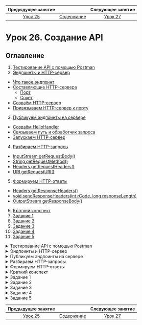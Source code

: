    Предыдущее занятие   |           &nbsp;           |   Следующее занятие    
:----------------------:|:--------------------------:|:----------------------:
 [Урок 25](LESSON25.MD) | [Содержание](../README.MD) | [Урок 27](LESSON27.MD) 

# Урок 26. Создание API

## Оглавление

1. [Тестирование API с помощью Postman](#тестирование-api-с-помощью-postman)
2. [Эндпоинты и HTTP-сервер](#эндпоинты-и-http-сервер)
  * [Что такое эндпоинт](#что-такое-эндпоинт)
  * [Составляющие HTTP-сервера](#составляющие-http-сервера)
    * [Порт](#порт)
    * [Сокет](#сокет)
  * [Создаём HTTP-сервер](#создаём-http-сервер)
  * [Привязываем HTTP-сервер к порту](#привязываем-http-сервер-к-порту)
3. [Публикуем эндпоинты на сервере](#публикуем-эндпоинты-на-сервере)
  * [Создаём HelloHandler](#создаём-hellohandler)
  * [Связываем путь и обработчик запроса](#связываем-путь-и-обработчик-запроса)
  * [Запускаем HTTP-сервер](#запускаем-http-сервер)
4. [Разбираем HTTP-запросы](#разбираем-http-запросы)
  * [InputStream getRequestBody()](#inputstream-getrequestbody)
  * [String getRequestMethod()](#string-getrequestmethod)
  * [Headers getRequestHeaders()](#headers-getrequestheaders)
  * [URI getRequestURI()](#uri-getrequesturi)
5. [Формируем HTTP-ответы](#формируем-http-ответы)
  * [Headers getResponseHeaders()](#headers-getresponseheaders)
  * [void sendResponseHeaders(int rCode, long responseLength)](#void-sendresponseheadersint-rcode-long-responselength)
  * [OutputStream getResponseBody()](#outputstream-getresponsebody)
6. [Краткий конспект](#краткий-конспект)
7. [Задание 1](#задание-1)
8. [Задание 2](#задание-2)
9. [Задание 3](#задание-3)
10. [Задание 4](#задание-4)
11. [Задание 5](#задание-5)


<details>

<summary>Тестирование API с помощью Postman</summary>

## Тестирование API с помощью Postman

Изучите подробно материал по [ссылке](https://testengineer.ru/gajd-po-testirovaniyu-v-postman/) 


</details>


<details>

<summary>Эндпоинты и HTTP-сервер</summary>

## Эндпоинты и HTTP-сервер

В этом уроке вы создадите свой первый HTTP-сервер. 
Но сначала разберём несколько важных терминов, которые 
помогут вам лучше понять суть работы веб-серверов.

### Что такое эндпоинт
**Эндпоинт** (от англ. _end-point_, «конечная точка») — это комбинация URL-адреса и
HTTP-метода. Каждый эндпоинт отвечает за выполнение конкретной задачи. 
Допустим, есть URL-адрес для работы с фотографиями: `http://сервер-с-фотографиями/фотографии`. 
По этому URL-адресу можно отправлять запросы с методами `GET`, `POST` и `DELETE`:
* `GET http://сервер-с-фотографиями/фотографии вернёт все фотографии`;
* `POST http://сервер-с-фотографиями/фотографии сохранит фотографию, переданную в теле запроса`;
* `DELETE http://сервер-с-фотографиями/фотографии удалит все фотографии`.

Эти три запроса — разные эндпоинты, реализующие разную логику, хотя URL-адрес у них одинаковый. 

Применительно к эндпоинтам обычно не используется полный URL-адрес. 
HTTP-сервер может быть запущен на разных серверах и под разными доменными именами,
а значит, и полный URL может быть каждый раз разный.
Вместо этого используется понятие **путь** (англ. _path_) — это часть URL, 
отвечающая за местоположение ресурса на сервере. Тогда для
нашего примера описание эндпоинтов выглядело бы так:
* `GET /фотографии`
* `POST /фотографии`
* `DELETE /фотографии`

Обычно разработчики создают отдельный 
эндпоинт для каждого действия, которое нужно выполнить клиенту. 
Примеры таких действий: 

* `GET /newsfeed` — получить ленту новостей;
* `POST /comment` — опубликовать комментарий к новости;
* `DELETE /comment/comment-id` — удалить комментарий с идентификатором comment-id.

Пути эндпоинтов иногда делают вложенными, если задача или предметная область сложные
и такое построение
элементов упростит их восприятие. Например, для новостного портала это могут быть рубрики:

* `/news/latest` — самые свежие новости;
* `/news/auto` — автоновости;
* `/news/hi-tech` — новости из мира технологий;
* `/news/hi-tech/latest` — самые свежие новости из мира технологий.

За описание и публикацию эндпоинтов отвечает HTTP-сервер. Чтобы написать свой веб-сервер, 
разработчики обычно используют библиотеку или фреймворк. Это упрощает процесс разработки. 
В стандартной библиотеке Java есть свой HTTP-сервер, он находится 
в пакете `com.sun.net.httpserver`. Главный класс, реализующий логику веб-сервера, 
называется `HttpServer`. Прежде чем поработать с ним, расскажем ещё о двух важных понятиях.

### Составляющие HTTP-сервера

#### Порт

При передаче по сети информация разбивается на блоки. 
Эти блоки называют **сетевыми пакетами** (англ. _network packet_). 
Внутри пакетов есть не только данные, но **IP-адрес** и **номер порта**. 
Они играют для сетевого пакета ту же роль, что и адрес, и имя получателя на посылке. 

Если по IP-адресу определяется нужный компьютер, то порт — число в диапазоне от
1 до 65535, которое идентифицирует конкретную программу. 
Номер порта есть у каждой программы, подключённой к сети.
Он уникален — две разные программы не могут использовать 
одинаковый порт на одном компьютере. По номеру порта операционная система 
находит программу-получателя, которой предназначен пакет данных.

> 💡 Число 65535 получено в результате применения формулы 2^16 - 1
 Число 2 здесь — это основание двоичной системы счисления, а 16 — количество бит для хранения номера порта в памяти.


### Сокет

**Сокет** (от англ. _socket_, «разъём», «розетка») — это средство операционной системы, 
через которое программа может получить доступ к сети. Процесс получения доступа 
называется открытием сокета. IP-адрес и номер сетевого порта считаются параметрами сокета. 

Чтобы открыть сокет, программа должна передать операционной системе 
конкретные IP-адрес и номер сетевого порта, которые она будет использовать
(компьютер может быть подключён к нескольким сетям и иметь несколько IP-адресов, 
плюс на нём доступно 65535 портов). 
Разрешено открывать одновременно несколько сокетов с разными настройками. 
Это необходимо, когда программа должна быть доступна из сети сразу на нескольких портах.

> 💡 В некоторых случаях операционная система может отказать программе в открытии сокета. 
> Чаще всего это происходит, если порт уже занят другой программой, 
> указан неверный IP-адрес или у программы недостаточно прав для открытия сокета.

Когда сокет открыт, программа начинает принимать входящие соединения или, как говорят разработчики, 
«слушает порт» — реагирует на сетевые запросы в соответствии со своей логикой.

![img.png](img.png)

### Создаём HTTP-сервер

Работа с классом `HttpServer` начинается с создания нового объекта.
Для этого нужен статический метод `create`.

```java
import com.sun.net.httpserver.HttpServer;

HttpServer httpServer = HttpServer.create();
```

Через этот объект будет производиться дальнейшая настройка сервера.

### Привязываем HTTP-сервер к порту

Чтобы связать созданный объект HTTP-сервера с портом, нужно использовать 
метод `bind` (англ. _bind_ — «привязывать»). В качестве параметров он принимает 
описание сокета и размер очереди **бэклога** (англ. backlog — «задолженность», «резерв»).

```java
HttpServer httpServer = HttpServer.create(); // создали веб-сервер
// связываем сервер с портом: передаём настройки сокета и бэклога
httpServer.bind(new InetSocketAddress(8080), 0);
```

Класс `InetSocketAddress` описывает сетевой сокет, то есть IP-адрес и номер порта,
по которым сервер будет ожидать входящие запросы. В нашем примере мы указали только номер
порта — `8080`. Это значит, что наш сервер будет использовать все доступные на компьютере сети 
и принимать запросы на указанный порт.

В качестве второго параметра был передан размер бэклог-очереди. 
Это число соединений, которые могут находиться в ожидании, пока сервер обрабатывает 
текущий запрос. Так как мы указали число `0`, будет использовано стандартное значение,
определённое в операционной системе, в которой запущен сервер.

Если передать, например, `5`, то сервер, который занят обработкой
очередного запроса, сможет принять еще до пяти новых запросов. 
Их он поместит в очередь ожидания. Все другие входящие соединения будут отклонятся, 
пока не появится свободное место в бэклоге.

Создание объекта HTTP-сервера и его привязку к порту можно 
объединить в одном вызове метода `create`. Для этого нужно передать ему в 
качестве параметров те же данные, что и в метод `bind`.

```java
import com.sun.net.httpserver.HttpServer;

import java.net.InetSocketAddress;

// создаём и сразу привязываем HTTP-сервер к порту
HttpServer httpServer = HttpServer.create(new InetSocketAddress(8080), 0);
```

Вызов метода `bind` и метода `create` с теми же параметрами — 
абсолютно равноценные способы привязки HTTP-сервера к порту. 

Созданный нами веб-сервер будет работать на всех доступных IP-адресах, «слушать» порт 
8080 и обрабатывать стандартное число соединений, которое предусмотрено операционной системой.

![img_1.png](img_1.png)

Теперь вы знаете, что такое эндпоинты — сочетание URL-адреса и HTTP-метода. 
Каждый такой эндпоинт отвечает за выполнение определённой задачи. А ещё мы показали,
как создать свой HTTP-сервер. Теперь на созданном веб-сервере 
нужно опубликовать необходимые эндпоинты. Всё это вы сделаете в следующем уроке.

</details>


<details>

<summary>Публикуем эндпоинты на сервере</summary>

## Публикуем эндпоинты на сервере

Мы показали, как создать HTTP-сервер, 
но у него пока нет эндпоинтов, он не запущен и не обрабатывает запросы клиента.
Пора это исправить!

### Создаём `HelloHandler`

В этом уроке создадим простой HTTP-сервер, обрабатывающий
запросы только по одному пути — `/hello`. Пока что мы не будем добавлять 
обработку конкретных HTTP-методов — и на `GET /hello`, и на `POST /hello` реакция 
сервера будет одинаковой. Зато можно считать, что эндпоинтов не один, а несколько!

Создадим класс `HelloHandler` — реализацию интерфейса `HttpHandler` 
(от англ. handler, «обработчик», «проводник»).

```java
import com.sun.net.httpserver.HttpHandler;

class HelloHandler implements HttpHandler {
}
```

Внутри класса `HelloHandler` необходимо переопределить метод 
`public void handle(HttpExchange httpExchange)`. В этом методе будет находиться код, 
который определяет логику работы эндпоинта.

В качестве аргумента метод `handle` принимает объект класса `HttpExchange` (от англ. 
_exchange_ — «обмен»). Этот объект создаёт сам HTTP-сервер 
и передаёт его в метод `handle`, когда принимает очередной запрос по сети. 
Объект класса `HttpExchange` позволяет как получить информацию о запросе, 
который принял сервер (HTTP-метод, HTTP-заголовки, тело запроса), так и настроить 
параметры ответа (код, заголовки и тело ответа). Поэтому он и называется exchange 
— ведь позволяет обменять входящую информацию на исходящую.

```java
import com.sun.net.httpserver.HttpExchange;
import com.sun.net.httpserver.HttpHandler;

import java.io.IOException;
import java.io.OutputStream;
import java.nio.charset.StandardCharsets;

class HelloHandler implements HttpHandler {
    @Override
    public void handle(HttpExchange httpExchange) throws IOException {
        // получаем запрос, но ничего не отправляем в ответ
    }
}
```


Хотя этот метод уже начнёт обрабатывать запросы, клиент ничего не узнает о реакции сервера на них. Не возвращать код сообщения в ответ — плохая практика, и зачастую такой ответ будет считаться некорректным.

Настроить код ответа поможет вызов метода
`httpExchange.sendResponseHeaders(int rCode, long responseLength)`.
Этот метод формирует и отправляет первую часть HTTP-ответа — заголовки и его код.
Аргумент `rCode` определяет код ответа, а `responseLength` — длину ответа в байтах. 
Если размер сообщения будет отличаться, оно не отправится. Можно передать в качестве 
этого параметра 0, тогда размер ответа учитываться не будет.

Теперь в ответ на запрос сервер будет возвращать код `200`.
```java
import com.sun.net.httpserver.HttpExchange;
import com.sun.net.httpserver.HttpHandler;

import java.io.IOException;

class HelloHandler implements HttpHandler {
    @Override
    public void handle(HttpExchange httpExchange) throws IOException {
        // возвращаем HTTP-ответ с кодом 200 OK и не указываем размер сообщения
        httpExchange.sendResponseHeaders(200, 0);
    }
}
```

Сейчас сервер возвращает только код ответа. Этого достаточно, чтобы сообщить, 
что запрос успешно обработан, поэтому ответ на запрос к эндпоинту может 
не содержать тело ответа. 

Если вместе с ответом необходимо передать какие-либо данные, 
нужно получить экземпляр класса `OutputStream` (выходной поток данных, или поток вывода),
который позволит записать все необходимые данные в тело ответа. 
Чтобы это сделать, следует вызвать метод 
`getResponseBody` класса `HttpExchange`. Класс `OutputStream` позволяет записывать 
данные в виде массива байтов. Для этого необходимо вызвать метод `write(byte b[])`.

```java
import com.sun.net.httpserver.HttpExchange;
import com.sun.net.httpserver.HttpHandler;

import java.io.IOException;
import java.io.OutputStream;

class HelloHandler implements HttpHandler {
    @Override
    public void handle(HttpExchange httpExchange) throws IOException {
        // формируем ответ клиенту в виде простой строки и кода ответа 200

        // устанавливаем код ответа и отправляем его вместе с заголовками по умолчанию
        httpExchange.sendResponseHeaders(200, 0);

        // отправляем тело ответа, записывая строку в выходящий поток
        String response = "Hey! Glad to see you on our server.";
        try (OutputStream os = httpExchange.getResponseBody()) {
            os.write(response.getBytes());
        }
    }
}
```

Теперь сервер сможет вежливо поприветствовать пользователя! 
Осталось лишь связать обработчик и путь.

> ⚠️ В приведённом коде важна последовательность действий. Из урока о структуре HTTP-сообщений 
> вы узнали, что они состоят из следующих частей: стартовая строка, 
> заголовок и тело (которого может и не быть).
> Вызов метода `sendResponseHeaders` сразу же отсылает клиенту 
> стартовую строку и заголовки ответа. Поэтому важно, чтобы он был вызван 
> до отправки тела ответа, иначе HTTP-сообщение будет некорректным и приведёт к ошибке.

### Связываем путь и обработчик запроса

Чтобы сервер понимал, как обрабатывать запросы по конкретному пути,
нужно связать путь и его обработчик запросов. Делается это с помощью метода
`createContext(String path, HttpHandler handler)`.

```java
HttpServer httpServer = HttpServer.create(new InetSocketAddress(8080), 0);
// связываем конкретный путь и его обработчик
httpServer.createContext("/hello", new HelloHandler());
```

Метод `createContext(String path, HttpHandler handler)` принимает следующие параметры:

* `String path` — это путь, запросы к которому нужно обработать.
В нашем примере это строка `"/hello"`.
* `HttpHandler handler` — экземпляр класса, реализующего интерфейс `HttpHandler`. 
В этом классе должна содержаться логика обработки запросов. В нашем примере это класс `HelloHandler` созданный ранее.

Пользователи смогут обратиться к созданному эндпоинту по адресу 
`http://server-address:8080/hello` в браузере.

![img_2.png](img_2.png)

Обратите внимание: в коде веб-сервера указывается только путь. 
Базовый адрес может быть доменом или IP-адресом. Такой подход позволяет
избежать жёсткой привязки в коде программы к какому-то конкретному 
IP-адресу или домену. Если позже нужно будет запустить веб-сервер
на другом базовом адресе, то вносить изменения в код не потребуется.

![img_3.png](img_3.png)

### Запускаем HTTP-сервер

Необходимые для работы сервера элементы описаны, 
и его можно запускать! Чтобы запустить сервер, нужно вызвать метод `start`.

```java
httpServer.start();
```

Итак, код веб-сервера с эндпоинтом `/hello` получился таким.

```java
import com.sun.net.httpserver.HttpExchange;
import com.sun.net.httpserver.HttpHandler;
import com.sun.net.httpserver.HttpServer;

import java.io.IOException;
import java.io.OutputStream;
import java.net.InetSocketAddress;

public class Practicum {
    private static final int PORT = 8080;

    // IOException могут сгенерировать методы create() и bind(...)
    public static void main(String[] args) throws IOException {
        HttpServer httpServer = HttpServer.create();

        httpServer.bind(new InetSocketAddress(PORT), 0); // связываем сервер с сетевым портом
        httpServer.createContext("/hello", new HelloHandler()); // связываем путь и обработчик
        httpServer.start(); // запускаем сервер

        System.out.println("HTTP-сервер запущен на " + PORT + " порту!");
    }

    static class HelloHandler implements HttpHandler {
        @Override
        public void handle(HttpExchange httpExchange) throws IOException {
            System.out.println("Началась обработка /hello запроса от клиента.");

            String response = "Hey! Glad to see you on our server.";
            httpExchange.sendResponseHeaders(200, 0);

            try (OutputStream os = httpExchange.getResponseBody()) {
                os.write(response.getBytes());
            }
        }
    }
}
```

Скопируйте этот код в IDEA и запустите HTTP-сервер на своём компьютере. 
Затем откройте адрес `http://localhost:8080/hello` в браузере — это действие будет 
равноценно отправке запроса `GET http://localhost:8080/hello`. Также отправьте этот запрос 
с помощью Postman. 

> 💡 Обратите внимание на базовый адрес `localhost` (от англ. _local_, «местный» и _host_, «тот, 
> кто принимает гостей», «хост»). Это зарезервированное доменное имя для обращения 
> к текущему компьютеру. Запросы, отправленные на `localhost`, остаются на локальном устройстве. 
> Программа-сервер работает на том же компьютере, что и программа-клиент. 
> Разработчики используют эту возможность для тестирования приложений.
> Например, чтобы проверить, насколько корректно функционируют API.

После запуска сервер будет ожидать запросы и начнёт обрабатывать их, как только они поступят. 
Когда это произойдёт, в консоли 
появится сообщение: `Началась обработка /hello запроса от клиента.`, а в браузере вы
увидите ответ от сервера: `Hey! Glad to see you on our server`. (англ. «Привет! Рады видеть 
на нашем сервере»).

Поэкспериментируйте с кодом. Например, измените текст, который возвращает 
эндпоинт `/hello`, или запустите сервер на другом порту (не на 8080).

</details>

<details>

<summary>Разбираем HTTP-запросы</summary>

## Разбираем HTTP-запросы

Любой HTTP-запрос состоит из нескольких частей: HTTP-метод, заголовки, адрес, 
а также тело запроса. Для работы с каждым из этих элементов у класса `HttpExchange` 
есть отдельные методы. Разберём их подробнее.

### InputStream getRequestBody()

Метод возвращает тело запроса, то есть данные, которые клиент отправил на сервер.
Это может быть **простой текст** (англ. plain text), картинка, любой файл — спецификация
HTTP не устанавливает ограничений для типа данных.

Важно, чтобы клиент мог закодировать эти данные в бинарном виде, 
то есть в виде нулей и единиц, а сервер — правильно раскодировать и обработать. 
Поэтому со стороны сервера иногда добавляются дополнительные проверки на тип передаваемых 
в запросе данных, на их размер и так далее.

Метод `getRequestBody` возвращает `InputStream` — входящий поток байтов. И передаёт в
него данные по мере получения очередного сетевого пакета, составляющего тело запроса.
Этот поток байтов необходимо обработать и сконвертировать в такой тип данных, с 
которым можно продолжать работать.

Для этого можно использовать метод `readAllBytes` — он дожидается завершения потока
и возвращает все полученные данные в виде массива байтов. Далее этот массив можно
передать в конструктор класса `String`, чтобы сконвертировать в строковое представление.


```java
// получаем входящий поток байтов
InputStream inputStream = httpExchange.getRequestBody()
// дожидаемся получения всех данных в виде массива байтов и конвертируем их в строку
String body = new String(inputStream.readAllBytes(), StandardCharsets.UTF_8);
System.out.println("Тело запроса:\n" + body);
```

Обратите внимание: при построении строки из массива байтов мы также указали кодировку 
символов — `StandardCharsets.UTF_8`. Она необходима для правильного преобразования байтов в строку.

Проверьте работу метода `getRequestBody`. Скопируйте код, который найдёте ниже, 
в IDEA, запустите и отправьте `POST`-запрос на `http://localhost:8080/hello` с помощью Postman. 
В теле запроса укажите своё имя. В качестве типа данных тела запроса выберите `Plain` 
(простой текст).

```java
import com.sun.net.httpserver.HttpExchange;
import com.sun.net.httpserver.HttpHandler;
import com.sun.net.httpserver.HttpServer;

import java.io.IOException;
import java.io.InputStream;
import java.io.OutputStream;
import java.net.InetSocketAddress;
import java.nio.charset.StandardCharsets;

class HelloHandler implements HttpHandler {
    @Override
    public void handle(HttpExchange httpExchange) throws IOException {
        // считываем тело запроса и преобразуем в строку
        InputStream inputStream = httpExchange.getRequestBody();
        String name = new String(inputStream.readAllBytes(), StandardCharsets.UTF_8);
        System.out.println("Тело запроса:\n" + name);

        httpExchange.sendResponseHeaders(200, 0);

        try (OutputStream os = httpExchange.getResponseBody()) {
            String response = "Привет " + name + "! Рады видеть на нашем сервере.";
            os.write(response.getBytes());
        }
    }
}

public class Practicum {
    private static final int PORT = 8080;

    public static void main(String[] args) throws IOException {
        HttpServer httpServer = HttpServer.create(new InetSocketAddress(PORT), 0);
        httpServer.createContext("/hello", new HelloHandler());
        httpServer.start();
        System.out.println("HTTP-сервер запущен на " + PORT + " порту!");
    }
}
```

Вы увидите переданное серверу имя в консоли, 
а также в строке, которую сервер вернёт в качестве ответа.

### String getRequestMethod()

`getRequestMethod` возвращает HTTP-метод, который клиент использовал при отправке запроса.
По нему сервер определяет, какое действие нужно выполнить. 
С помощью этого метода можно сделать из одного эндпоинта `/hello` несколько.

```java
import com.sun.net.httpserver.HttpExchange;
import com.sun.net.httpserver.HttpHandler;
import com.sun.net.httpserver.HttpServer;

import java.io.IOException;
import java.io.OutputStream;
import java.net.InetSocketAddress;

class HelloHandler implements HttpHandler {
    @Override
    public void handle(HttpExchange httpExchange) throws IOException {

        String method = httpExchange.getRequestMethod();
        System.out.println("Началась обработка " + method + " /hello запроса от клиента.");

        String response;
        switch(method) {
            case "POST":
                response = "Вы использовали метод POST!";
                break;
            case "GET":
                response = "Вы использовали метод GET!";
                break;
            default:
                response = "Вы использовали какой-то другой метод!";
        }

        httpExchange.sendResponseHeaders(200, 0);

        try (OutputStream os = httpExchange.getResponseBody()) {
            os.write(response.getBytes());
        }
    }
}

public class Practicum {
    private static final int PORT = 8080;

    public static void main(String[] args) throws IOException {
        HttpServer httpServer = HttpServer.create(new InetSocketAddress(PORT), 0);
        httpServer.createContext("/hello", new HelloHandler());
        httpServer.start();
        System.out.println("HTTP-сервер запущен на " + PORT + " порту!");
    }
}
```

С помощью Postman отправьте запросы с разными HTTP-методами 
на адрес localhost:8080/hello и посмотрите на результат

### Headers getRequestHeaders()

С помощью этого метода можно прочитать заголовки, которые передал клиент. 
Заголовки используются по-разному:
* Клиент может передать серверу предпочтительный язык. Эта возможность важна для крупных международных сайтов, которыми пользуются люди из разных стран и говорящие на разных языках.
* Клиент может передать секретные данные (обычно логин и пароль или ключ) для авторизации пользователя. Такие заголовки часто применяются при разработке личных кабинетов пользователя: в банках, социальных сетях и других сервисах.
* В заголовке может сообщаться тип передаваемых данных. Например, 
заголовок `Content-type: application/json` говорит, что тело запроса передаётся в формате JSON.
Этот заголовок также может содержать информацию о кодировке символов,
например — `Content-Type: text/html; charset=utf-8.`

Метод `getRequestHeaders` возвращает `Headers` — по сути это расширенная хеш-таблица
`Map<String,List<String>>`. В ней ключ — это название заголовка, 
а значение — это список его значений. С его помощью можно, например, вывести все заголовки:

```java
Headers requestHeaders = httpExchange.getRequestHeaders();
System.out.println("Заголовки запроса: " + requestHeaders.entrySet());
```

Также можно проверить конкретный заголовок:

```java
List<String> contentTypeValues = requestHeaders.get("Content-type");
if ((contentTypeValues != null) && (contentTypeValues.contains("application/json"))) {
    System.out.println("Это JSON!");
}
```

Некоторые заголовки заполняются браузером автоматически — например, `User-Agent`. 
Он содержит информацию о ПО, которое использует клиент. Структура `User-Agent `может отличаться.
Обычно 
в этом заголовке передаются данные об операционной системе и браузере — их название и версия.

```java
User-Agent: Mozilla/5.0 (Macintosh; Intel Mac OS X 10_15_7) AppleWebKit/537.36 (KHTML, like Gecko) Chrome/96.0.4664.55 Safari/537.36
```

Попробуйте запустить следующий код и вызвать эндпоинт `/hello` из Postman и из браузера.

```java
import com.sun.net.httpserver.Headers;
import com.sun.net.httpserver.HttpExchange;
import com.sun.net.httpserver.HttpHandler;
import com.sun.net.httpserver.HttpServer;

import java.io.IOException;
import java.io.OutputStream;
import java.net.InetSocketAddress;

class HelloHandler implements HttpHandler {
    @Override
    public void handle(HttpExchange httpExchange) throws IOException {
        /* Получаем заголовки запроса, выводим их в консоль 
           и возвращаем в качестве тела ответа. */
        Headers requestHeaders = httpExchange.getRequestHeaders();
        String response = "Request headers: \n" + requestHeaders.entrySet();
        System.out.println(response);

        httpExchange.sendResponseHeaders(200, 0);

        try (OutputStream os = httpExchange.getResponseBody()) {
            os.write(response.getBytes());
        }
    }
}

public class Practicum {
    private static final int PORT = 8080;

    public static void main(String[] args) throws IOException {
        HttpServer httpServer = HttpServer.create(new InetSocketAddress(PORT), 0);
        httpServer.createContext("/hello", new HelloHandler());
        httpServer.start();
        System.out.println("HTTP-сервер запущен на " + PORT + " порту!");
    }
}
```

Обратите внимание, как меняются передаваемые заголовки при использовании браузера и Postman.

### URI getRequestURI()

Этот метод возвращает **URI**, использованный клиентом при вызове сервера. 

> URI — это символьная строка, позволяющая идентифицировать какой-либо ресурс: 
> документ, изображение, файл и так далее.

У URI несколько элементов, но в нашем случае важен `path`. С его помощью API 
будет принимать **параметры пути** (англ. _path parameters_) — это части пути, 
которые можно использовать при обработке запроса.

Параметры пути обычно заключаются в фигурные скобки, например:


* `POST user/{id}` — создаст пользователя с указанным `id`;
* `GET index/{city}/{street}/{building}` — вернёт почтовый индекс города `city` на улице 
`street`, здания номер `building`;
* `DELETE user/{email}/comment`s — удалит комментарии пользователя с переданным `email`.

В нашем примере эндпоинт `hello/{name}` может возвращать приветствие по переданному 
имени — на запрос `hello/Игорь` сервер вернёт «Привет, Игорь!». 
Строку `httpServer.createContext("/hello", new HelloHandler()); `
менять не понадобится — запросы и к `/hello`, и к `hello/Игорь`, 
и к `hello/очень/большой/запрос` будут обрабатываться 
одним и тем же обработчиком. Чтобы вернуть в ответе полученный параметр пути, нужно:

1. Получить URI, по которому был отправлен запрос.
```java
 URI requestURI = httpExchange.getRequestURI();
```

2. Из экземпляра URI получить path.
```java
 String path = requestURI.getPath();
 
```
3. Получить строку вида `/hello/имя`. Её необходимо разбить на составляющие. 
Для этого можно воспользоваться методом `split(...)` для строк.

```java
 String[] splitStrings = path.split("/");

```
4. Взять второй элемент (элемент под нулевым индексом — от начала строки до первого
`/` — будет пустой строкой, первый — `hello`, второй — тот, который нужен).

```java
 String name = splitStrings[2];
 
```

Теперь полученный параметр можно возвращать в ответе! 
Убедитесь в этом: запустите следующий код и отправьте 
запрос вида `http://localhost:8080/hello/{имя}` из Postman и из браузера:

```java
import com.sun.net.httpserver.HttpExchange;
import com.sun.net.httpserver.HttpHandler;
import com.sun.net.httpserver.HttpServer;

import java.io.IOException;
import java.io.OutputStream;
import java.net.InetSocketAddress;

class HelloHandler implements HttpHandler {
    @Override
    public void handle(HttpExchange httpExchange) throws IOException {
        // получаем путь, на который пришел запрос
        String path = httpExchange.getRequestURI().getPath();
        // разбиваем путь на компоненты и берём последний
        String name = path.split("/")[2];
        // выводим полученное имя в консоль и в качестве ответа
        System.out.println("Имя: " + name);
        httpExchange.sendResponseHeaders(200, 0);

        try (OutputStream os = httpExchange.getResponseBody()) {
            String response = "Привет, " + name + "!";
            os.write(response.getBytes());
        }
    }
}

public class Practicum {
    private static final int PORT = 8080;

    public static void main(String[] args) throws IOException {
        HttpServer httpServer = HttpServer.create(new InetSocketAddress(PORT), 0);
        httpServer.createContext("/hello", new HelloHandler());
        httpServer.start();
        System.out.println("HTTP-сервер запущен на " + PORT + " порту!");
    }
}
```

</details>

<details>

<summary>Формируем HTTP-ответы</summary>

## Формируем HTTP-ответы<

В классе HttpExchange есть методы не только для чтения запроса, 
но и для формирования ответа. Они помогают заполнять заголовки, 
статус-код и тело ответа. Рассмотрим их.

### Headers getResponseHeaders()

С помощью этого метода можно добавить к ответу HTTP-заголовки. 
Метод `getResponseHeaders` возвращает объект 
класса [Headers](https://docs.oracle.com/en/java/javase/11/docs/api/jdk.httpserver/com/sun/net/httpserver/Headers.html).
Все дальнейшие действия по редактированию заголовков выполняются с этим объектом.

```java

Headers headers = httpExchange.getResponseHeaders();

/* Content-Type — это один из стандартных заголовков.
   С его помощью клиент понимает, в каком формате пришло тело ответа:
   text/plain означает, что ответ состоит из простого текста,
   a charset=utf-8 — что текст закодирован в кодировке Юникод. */
headers.set("Content-Type", "text/plain; charset=utf-8");

// можно создать свои собственные заголовки
headers.set("X-your-own-header", "any-information-you-want");
headers.set("X-your-own-header-2", "any-information-you-want-2");

```

Обратите внимание, что настраивать заголовки нужно до вызова метода `sendResponseHeaders`. 

Запустите код и исследуйте заголовки ответа в Postman.

```java
import com.sun.net.httpserver.Headers;
import com.sun.net.httpserver.HttpExchange;
import com.sun.net.httpserver.HttpHandler;
import com.sun.net.httpserver.HttpServer;

import java.io.IOException;
import java.io.OutputStream;
import java.net.InetSocketAddress;

class HelloHandler implements HttpHandler {
    @Override
    public void handle(HttpExchange httpExchange) throws IOException {

        // добавляем заголовки в ответ
        Headers headers = httpExchange.getResponseHeaders();
        headers.set("Content-Type", "text/plain; charset=utf-8");
        headers.set("X-your-own-header", "any-information-you-want");
        headers.set("X-your-own-header-2", "any-information-you-want-2");
        
        // отправляем стартовую строку и настроенные заголовки ответа
        httpExchange.sendResponseHeaders(200, 0);

        try (OutputStream os = httpExchange.getResponseBody()) {
            os.write("Привет! Рады видеть на нашем сервере.".getBytes());
        }
    }
}

public class Practicum {
    private static final int PORT = 8080;

    public static void main(String[] args) throws IOException {
        HttpServer httpServer = HttpServer.create(new InetSocketAddress(PORT), 0);
        httpServer.createContext("/hello", new HelloHandler());
        httpServer.start();
        System.out.println("HTTP-сервер запущен на " + PORT + " порту!");
    }
}
```

### void sendResponseHeaders(int rCode, long responseLength)

Этот метод мы уже упоминали. Он принимает на вход два параметра: код статуса ответа и длину сообщения.

```java
httpExchange.sendResponseHeaders(200, 787);
```

После вызова `sendResponseHeaders` сервер отправит клиенту стартовую строку 
и заголовки ответа. Обратите внимание: этот метод нужно вызывать после того,
как настроены заголовки и до вызова метода `getResponseBody`.

### OutputStream getResponseBody()

Этот метод определяет, что вернётся клиенту в теле ответа. 
Метод `getResponseBody` возвращает объект `OutputStream`, в который нужно 
записать массив байтов. После того как байты записаны, у объекта `OutputStream` нужно
вызвать метод `close`.

```java
OutputStream os = httpExchange.getResponseBody();
os.write("Тело ответа в виде простого текста".getBytes());
os.close();
```

Или можно воспользоваться `try-with-resources`, как мы показывали ранее.

```java
try (OutputStream os = httpExchange.getResponseBody()) {
    os.write("Тело ответа в виде простого текста".getBytes());
}
```

</details>

<details>

<summary>Краткий конспект</summary>

## Краткий конспект

Подытожим, какие знания в этом пригодятся:
* Для тестирования Web API используют специальные программы — например, Insomnia, Postman.
Они позволяют осуществлять HTTP-запросы к эндпоинтам веб-сервера.
* **Эндпоинт** — это комбинация URL-адреса и HTTP-метода. Каждый эндпоинт 
отвечает за выполнение конкретной задачи.
* **Путь** — это часть URL, отвечающая за местоположение ресурса на сервере. 
Применительно к эндпоинтам обычно говорят о пути, а не о полном URL-адресе. 
Иногда используют вложенные пути — например, `/news/latest`.
* **Сокет** — это средство операционной системы, через которое программа может 
получить доступ к сети. Процесс получения доступа называется открытием сокета. 
IP-адрес и номер сетевого порта считаются параметрами сокета.
В дальнейшем по этому адресу и номеру порта можно будет взаимодействовать с программой из сети.
* За описание и публикацию эндпоинтов отвечает **HTTP-сервер**. 
Класс `com.sun.net.httpserver.HttpServer` реализует HTTP-сервер в Java.
* Для работы с экземпляром `HttpServer` его нужно создать с помощью метода `create` и 
связать с портом с помощью метода `bind`.
* Чтобы начать обрабатывать HTTP-запросы, нужно создать класс-обработчик, 
имплементирующий интерфейс `HttpHandler`, и переопределить в 
нём метод `public void handle(HttpExchange httpExchange)`. 
Именно этот метод будет вызван, когда в обработчик поступит HTTP-запрос. 
В объекте `httpExchange` при этом будут содержаться данные о запросе. 
В него же нужно записать данные ответа.
* Среди наиболее часто используемых данных о запросе в `httpExchange` содержатся метод 
запроса (возвращается методом `getRequestMethod`), заголовки запроса
(возвращаются методом `getRequestHeaders`), тело запроса (метод `getRequestBody`) и `URI`,
к которому был вызов (метод `getRequestURI`).
* Для возвращения кода ответа используют метод `httpExchange.sendResponseHeaders`. 
Тело ответа нужно записать в поток вывода, получаемый методом `getResponseBody`.
* Чтобы привязать обработчик к определённому пути, используют метод 
`createContext(String path, HttpHandler handler)`. Его нужно вызвать у объекта класса `HttpServer`.
* Чтобы экземпляр `HttpServer` начал обрабатывать запросы, 
его нужно запустить — вызвать у него метод `start`.
 

</details>


<details>

<summary>Задание 1</summary>

## Задание 1

Добавьте в код сервера новый обработчик для эндпоинта `/day`. 
Сервер должен отвечать случайно выбранным днём недели, 
то есть одной из строк — `“MONDAY"`, `"TUESDAY"`, `"WEDNESDAY"` и так далее.
Для этого можно использовать 
стандартное перечисление `DayOfWeek`  и класс `Random`.

```java
import com.sun.net.httpserver.HttpExchange;
import com.sun.net.httpserver.HttpHandler;
import com.sun.net.httpserver.HttpServer;

import java.io.IOException;
import java.io.OutputStream;
import java.net.InetSocketAddress;
import java.util.Random;

public class Practicum {
    private static final int PORT = 8080;

    // IOException могут сгенерировать методы create() и bind(...)
    public static void main(String[] args) throws IOException {
        HttpServer httpServer = HttpServer.create();

        httpServer.bind(new InetSocketAddress(PORT), 0);
        httpServer.createContext("/hello", new HelloHandler());
				// добавьте новый обработчик для /day тут
        httpServer.start(); // запускаем сервер

        System.out.println("HTTP-сервер запущен на " + PORT + " порту!");
		httpServer.stop(1); // завершение сервера необходимо для тренажёра
    }

    static class HelloHandler implements HttpHandler {
        @Override
        public void handle(HttpExchange httpExchange) throws IOException {
            System.out.println("Началась обработка /day запроса от клиента.");

            String response = "Hey! Glad to see you on our server.";
            httpExchange.sendResponseHeaders(200, 0);

            try (OutputStream os = httpExchange.getResponseBody()) {
                os.write(response.getBytes());
            }
        }
    }

		// объявите класс-обработчик тут
}


```

### Подсказки

* Выбрать номер случайного дня можно с помощью объекта класса `Random` 
и его метода `nextInt`, который нужно ограничить количеством элементов 
перечисления.
* Для получения случайного дня недели, можно воспользоваться статическим методом
`of` — `DayOfWeek.of(rndDayNumber).name()`.
* Не забудьте, что перед отправкой тела ответа нужно отправить стартовую строку и заголовки.
* Чтобы отправить тело ответа, нужно получить `OutputStream`. 
Запишите в него ответ, используя для этого конструкцию `try-with-resources`.

</details>


<details>

<summary>Задание 2</summary>

## Задание 2

Реализуйте API со следующей логикой:
* Для метода `GET /hello` всегда возвращается один ответ — «Здравствуйте!».
  * Для метода `POST /hello/{профессия}/{имя}`:
  * Тело запроса считается приветствием.
  * Если передан заголовок `X-Wish-Good-Day=true`, возвращается ответ вида `«[приветствие, профессия имя]! Хорошего дня!»`.
  Например, на запрос `/hello/программист/Егор`, заголовок `wishGoodDay=true` и тело запроса `Доброе утро` корректный ответ — `«Доброе утро, программист Егор! Хорошего дня!»`.
* Если заголовок отсутствует, возвращается ответ вида `«[приветствие, профессия имя]!»`.
* Для любого другого метода выводится сообщение об ошибке — «Некорректный метод!».

Будьте внимательны: при возникновении ошибки (например, `NullPointerException`) в консоли 
не будет отображаться никакой информации. Тестируйте аккуратно!


```java


import com.sun.net.httpserver.Headers;
import com.sun.net.httpserver.HttpExchange;
import com.sun.net.httpserver.HttpHandler;
import com.sun.net.httpserver.HttpServer;

import java.io.IOException;
import java.io.InputStream;
import java.io.OutputStream;
import java.net.InetSocketAddress;
import java.nio.charset.StandardCharsets;
import java.util.List;

class HelloHandler implements HttpHandler {
    @Override
    public void handle(HttpExchange httpExchange) throws IOException {
        String response;

        // извлеките метод из запроса
        String method = ...

        switch(...) {
            case ...:
                response = handlePostRequest(httpExchange);
            case ...:
                response = handleGetRequest(httpExchange);
            // не забудьте про ответ для остальных методов
            ...
        }

        httpExchange.sendResponseHeaders(200, 0);
        try (OutputStream os = httpExchange.getResponseBody()) {
            os.write(response.getBytes());
        }
    }

    private static String handleGetRequest(HttpExchange httpExchange) {
        // обработайте GET-запрос в соответствии с условиями задания
        ...
    }

    private static String handlePostRequest(HttpExchange httpExchange) throws IOException {
        // обработайте POST-запрос в соответствии с условиями задания

        // извлеките path из запроса
        String path = ...
        // а из path — профессию и имя
        String profession = ...
        String name = ...

        // извлеките тело запроса 
        ...
        String body = ...

        // объедините полученные данные из тела и пути запроса
        String response = ...

        // извлеките заголовок и в зависимости от условий дополните ответ
        List<String> wishGoodDay = ...
        // верните полученную строку ответа
        ...
    }
}

public class Practicum {
    private static final int PORT = 8080;

    public static void main(String[] args) throws IOException {
        HttpServer httpServer = HttpServer.create(new InetSocketAddress(PORT), 0);
        httpServer.createContext("/hello", new HelloHandler());
        httpServer.start();
        System.out.println("HTTP-сервер запущен на " + PORT + " порту!");
        httpServer.stop(2);
    }
}

```


### Подсказки

* Получить HTTP-метод можно с помощью `httpExchange.getRequestMethod()`.
* Получить тело запроса поможет метод `getRequestBody` класса `HttpExchange`,
а также метод `readAllBytes` класса `InputStream`.
* Получить профессию и имя из запроса можно с помощью следующего кода:

```java
  String path = httpExchange.getRequestURI().getPath();
  String[] splitStrings = path.split("/");
  String profession = splitStrings[2];
  String name = splitStrings[3];

```
   
Проверить нужный заголовок поможет этот код:
```java
  List<String> wishGoodDay = requestHeaders.get("X-Wish-Good-Day");
  if ((wishGoodDay != null) && (wishGoodDay.contains("true"))) {
      ...
  }
   ```

</details>



<details>

<summary>Задание 3</summary>

## Задание 3

Вам нужно создать HTTP-сервер для небольшой социальной сети. Сервер сможет обрабатывать запросы к трём эндпоинтам:
* `GET /posts` — для получения списка всех постов;
* `GET /posts/{postId}/comments` — для получения комментариев к посту;
* `POST /posts/{postId}/comments` — для добавления нового комментария к посту.

На первом этапе реализуйте метод `getEndpoint` — он должен:
* анализировать, к какому из трёх перечисленных выше эндпоинтов был запрос;
* возвращать один из элементов перечисления определённого в классе PostsHandler.

```java
enum Endpoint {GET_POSTS, GET_COMMENTS, POST_COMMENT, UNKNOWN} 
```

Также реализуйте метод `writeResponse`, который возвращает HTTP-ответ с 
указанным кодом статуса и строкой, которую нужно передать в качестве тела.
Учтите, что если передана пустая строка, то ответ должен быть отправлен без тела.

Не забудьте доработать метод `main`, в котором нужно сконфигурировать и запустить `HttpServer`.

```java

import com.sun.net.httpserver.HttpExchange;
import com.sun.net.httpserver.HttpHandler;
import com.sun.net.httpserver.HttpServer;

import java.io.*;
import java.net.InetSocketAddress;
import java.nio.charset.Charset;
import java.nio.charset.StandardCharsets;

class PostsHandler implements HttpHandler {
    private static final Charset DEFAULT_CHARSET = StandardCharsets.UTF_8;
    @Override
    public void handle(HttpExchange exchange) throws IOException {

        // получите информацию об эндпоинте, к которому был запрос
        Endpoint endpoint = ...

        switch (endpoint) {
            case GET_POSTS: {
                writeResponse(exchange, "Получен запрос на получение постов", 200);
                break;
            }
            case GET_COMMENTS: {
                writeResponse(exchange, "Получен запрос на получение комментариев", 200);
                break;
            }
            case POST_COMMENT: {
                writeResponse(exchange, "Получен запрос на добавление комментария", 200);
                break;
            }
            default:
                writeResponse(exchange, "Такого эндпоинта не существует", 404);
        }
    }

    private Endpoint getEndpoint(String requestPath, String requestMethod) {
        // реализуйте этот метод, проанализировав путь и метод запроса
        // ...
    }

    private void writeResponse(HttpExchange exchange,
                               String responseString,
                               int responseCode) throws IOException {
            /*
             Реализуйте отправку ответа, который содержит responseString в качестве тела ответа
             и responseCode в качестве кода ответа.
             Учтите, что если responseString — пустая строка, то её не нужно передавать в ответе.
             В этом случае ответ отправляется без тела.
             */
        // ...
    }

    enum Endpoint {GET_POSTS, GET_COMMENTS, POST_COMMENT, UNKNOWN}
}

public class Practicum {
    private static final int PORT = 8080;

    public static void main(String[] args) throws IOException {

        // добавьте код для конфигурирования и запуска сервера
        // ...

        System.out.println("HTTP-сервер запущен на " + PORT + " порту!");
        // завершаем работу сервера для корректной работы тренажёра
        httpServer.stop(1);
    }
}

```


### Подсказки

* Чтобы определить, к каким эндпоинтам был сделан запрос, проанализируйте путь, 
указанный в запросе (`exchange.getRequestURI().getPath()`), 
и HTTP-метод запроса (`exchange.getRequestMethod()`). 
Эти значения являются аргументами метода `getEndpoint`.
* Чтобы отличить эндпоинт получения постов от эндпоинтов, связанных 
с комментариями, проверьте, заканчивается ли путь на `posts` или содержит
в себе ещё и `comments`. Также проверьте в пути количество частей, 
разделённых косой чертой — `/`.
* Чтобы сформировать нужный ответ, получите объект типа `OutputStream` с 
помощью метода `getResponseBody`. Обратите внимание: нужно использовать 
конструкцию `try-with-resources`, чтобы `OutputStream` был 
закрыт после завершения работы с ним.
* Помните: метод `sendResponseHeaders` должен быть вызван до метода `getResponseBody`.


</details>

<details>

<summary>Задание 4</summary>

## Задание 4

Продолжаем разрабатывать HTTP-сервер для социальной сети.
На этом этапе нужно реализовать обработку двух эндпоинтов:

* `GET /posts` — для получения списка всех постов;
* `GET /posts/{postId}/comments` — для получения комментариев к посту.

Для этого в код программы были добавлены классы `Post` и `Comment` — они содержат информацию
о постах и комментариях соответственно. У этих классов переопределён 
метод `toString` — его можно использовать для получения текстового представления объекта.
Также для удобства в программе созданы несколько постов и комментариев. 
Они передаются в класс `PostsHandler` через его конструктор.

Ваша задача — сосредоточиться на классе `PostsHandler` и доработать следующие 
вспомогательные методы:
* `handleGetPosts` — формирует HTTP-ответ, содержащий список постов в текстовом виде.
* `handleGetComments` — формирует HTTP-ответ, содержащий список комментариев указанного 
поста. Определить, какой именно пост нужен, поможет метод `getPostId`. 
В методе `handleGetComments` нужно также предусмотреть обработку двух ситуаций:
  * Если был передан некорректный идентификатор поста, то ответ должен содержать 
  текст `Некорректный идентификатор поста`, а его код должен быть равен `400`.
  * Если пост с указанным идентификатором не найден, то ответ должен содержать
  текст `Пост с идентификатором postId не найден`, где вместо `postId` будет переданный 
  идентификатор. Код ответа должен быть равен `404`.
* `getPostId` — извлекает идентификатор поста из пути, указанного в запросе. 
Если идентификатор указан некорректно — например, не является числом, 
то нужно вернуть пустой объект `Optional`.

Для отправки ответов используйте вспомогательный метод `writeResponse`.

Пример и формат ответа:

`GET /posts`

```java
Post{id=1, text='Привет, мир! Это мой самый первый пост здесь!', comments=[Comment{user='Великий комментатор', text='Классный контент, подписка!'}, Comment{user='Unknown user', text='Много букв'}]}
Post{id=2, text='Я долго думал, что написать во втором посте, но решил пойти попить чай.', comments=[]} 

```

`GET /post/1/comments`

```java
Comment{user='Великий комментатор', text='Классный контент, подписка!'}
Comment{user='Unknown user', text='Много букв'} 

```


```java

import com.sun.net.httpserver.HttpExchange;
import com.sun.net.httpserver.HttpHandler;
import com.sun.net.httpserver.HttpServer;

import java.io.*;
import java.net.InetSocketAddress;
import java.nio.charset.Charset;
import java.nio.charset.StandardCharsets;
import java.util.ArrayList;
import java.util.List;
import java.util.Optional;
import java.util.stream.Collectors;

class PostsHandler implements HttpHandler {
    private static final Charset DEFAULT_CHARSET = StandardCharsets.UTF_8;

    private final List<Post> posts;

    public PostsHandler(List<Post> posts) {
        this.posts = posts;
    }

    @Override
    public void handle(HttpExchange exchange) throws IOException {
        Endpoint endpoint = getEndpoint(exchange.getRequestURI().getPath(), exchange.getRequestMethod());

        switch (endpoint) {
            case GET_POSTS: {
                handleGetPosts(exchange);
                break;
            }
            case GET_COMMENTS: {
                handleGetComments(exchange);
                break;
            }
            case POST_COMMENT: {
                handlePostComments(exchange);
                break;
            }
            default:
                writeResponse(exchange, "Такого эндпоинта не существует", 404);
        }
    }

    private void handleGetPosts(HttpExchange exchange) throws IOException {
        // верните ответ, представляющий список постов. Код ответа должен быть 200.
        // информация по каждому посту должна начинаться с новой строки.
        // для преобразования объекта поста в строку воспользуйтесь его методом toString
        ...
    }

    private void handleGetComments(HttpExchange exchange) throws IOException {
        Optional<Integer> postIdOpt = getPostId(exchange);

        /* Верните комментарии указанного поста. Информация о каждом комментарии 
           должна начинаться с новой строки. Код статуса — 200.
           Если запрос был составлен неверно, верните сообщение об ошибке с кодом 400.
           Если пост с указанным идентификатором не найден, верните сообщение об этом с кодом 404. */
        ...
    }

    private Optional<Integer> getPostId(HttpExchange exchange) {
        /* Реализуйте метод получения идентификатора поста.
           Если идентификатор не является числом, верните Optional.empty(). */
        ...
    }

    private void handlePostComments(HttpExchange exchange) throws IOException {
        writeResponse(exchange, "Этот эндпоинт пока не реализован", 200);
    }

    private Endpoint getEndpoint(String requestPath, String requestMethod) {
        String[] pathParts = requestPath.split("/");

        if (pathParts.length == 2 && pathParts[1].equals("posts")) {
            return Endpoint.GET_POSTS;
        }
        if (pathParts.length == 4 && pathParts[1].equals("posts") && pathParts[3].equals("comments")) {
            if (requestMethod.equals("GET")) {
                return Endpoint.GET_COMMENTS;
            }
            if (requestMethod.equals("POST")) {
                return Endpoint.POST_COMMENT;
            }
        }
        return Endpoint.UNKNOWN;
    }

    private void writeResponse(HttpExchange exchange,
                               String responseString,
                               int responseCode) throws IOException {
        try (OutputStream os = exchange.getResponseBody()) {
            exchange.sendResponseHeaders(responseCode, 0);
            os.write(responseString.getBytes(DEFAULT_CHARSET));
        }
        exchange.close();
    }

    enum Endpoint {GET_POSTS, GET_COMMENTS, POST_COMMENT, UNKNOWN}
}

public class Practicum {
    private static final int PORT = 8080;

    public static void main(String[] args) throws IOException {
        // инициализация начальных данных
        List<Post> posts = new ArrayList<>();
        Post post1 = new Post(1, "Это первый пост, который я здесь написал.");
        post1.addComment(new Comment("Пётр Первый", "Я успел откомментировать первым!"));
        posts.add(post1);

        Post post2 = new Post(22, "Это будет второй пост. Тоже короткий.");
        posts.add(post2);

        Post post3 = new Post(333, "Это пока последний пост.");
        posts.add(post3);

        // настройка и запуск HTTP-сервера
        HttpServer httpServer = HttpServer.create(new InetSocketAddress(PORT), 0);
        httpServer.createContext("/posts", new PostsHandler(posts));
        httpServer.start(); // запускаем сервер

        System.out.println("HTTP-сервер запущен на " + PORT + " порту!");
        // завершаем работу сервера для корректной работы тренажёра
        httpServer.stop(1);
    }
}

class Post {
    private int id;
    private String text;
    private List<Comment> comments = new ArrayList<>();

    public Post(int id, String text) {
        this.id = id;
        this.text = text;
    }

    public int getId() {
        return id;
    }

    public void addComment(Comment comment) {
        comments.add(comment);
    }

    public List<Comment> getComments() {
        return comments;
    }

    @Override
    public String toString() {
        return "Post{" +
                "id=" + id +
                ", text='" + text + '\'' +
                ", comments=" + comments +
                '}';
    }
}

class Comment {
    private String user;
    private String text;

    public Comment(String user, String text) {
        this.user = user;
        this.text = text;
    }

    @Override
    public String toString() {
        return "Comment{" +
                "user='" + user + '\'' +
                ", text='" + text + '\'' +
                '}';
    }
}

import com.sun.net.httpserver.HttpExchange;
import com.sun.net.httpserver.HttpHandler;
import com.sun.net.httpserver.HttpServer;

import java.io.*;
import java.net.InetSocketAddress;
import java.nio.charset.Charset;
import java.nio.charset.StandardCharsets;
import java.util.ArrayList;
import java.util.List;
import java.util.Optional;
import java.util.stream.Collectors;

class PostsHandler implements HttpHandler {
    private static final Charset DEFAULT_CHARSET = StandardCharsets.UTF_8;

    private final List<Post> posts;

    public PostsHandler(List<Post> posts) {
        this.posts = posts;
    }

    @Override
    public void handle(HttpExchange exchange) throws IOException {
        Endpoint endpoint = getEndpoint(exchange.getRequestURI().getPath(), exchange.getRequestMethod());

        switch (endpoint) {
            case GET_POSTS: {
                handleGetPosts(exchange);
                break;
            }
            case GET_COMMENTS: {
                handleGetComments(exchange);
                break;
            }
            case POST_COMMENT: {
                handlePostComments(exchange);
                break;
            }
            default:
                writeResponse(exchange, "Такого эндпоинта не существует", 404);
        }
    }

    private void handleGetPosts(HttpExchange exchange) throws IOException {
        // верните ответ, представляющий список постов. Код ответа должен быть 200.
        // информация по каждому посту должна начинаться с новой строки.
        // для преобразования объекта поста в строку воспользуйтесь его методом toString
        StringBuilder responseString = new StringBuilder();
        for (Post post : posts) {
            responseString.append(post.toString());
        }
        writeResponse(exchange, responseString.toString(), 200);
    }

    private void handleGetComments(HttpExchange exchange) throws IOException {
        Optional<Integer> postIdOpt = getPostId(exchange);

        /* Верните комментарии указанного поста. Информация о каждом комментарии
           должна начинаться с новой строки. Код статуса — 200.
           Если запрос был составлен неверно, верните сообщение об ошибке с кодом 400.
           Если пост с указанным идентификатором не найден, верните сообщение об этом с кодом 404. */
        if (postIdOpt.isEmpty()) {
            writeResponse(exchange, "Некорректный идентификатор поста", 400);
        }
        if (postIdOpt.isPresent()) {
            Optional<Post> post = posts.stream().filter(p -> p.getId() == postIdOpt.get()).findFirst();
            if (post.isPresent()) {
                StringBuilder responseString = new StringBuilder();
                for (Comment comment : post.get().getComments()) {
                    responseString.append(comment.toString()).append("\n");
                }
                writeResponse(exchange, responseString.toString(), 200);
            } else {
                writeResponse(exchange, "Пост с идентификатором " + postIdOpt.get() + " не найден", 404);
            }
        }

    }

    private Optional<Integer> getPostId(HttpExchange exchange) {
        /* Реализуйте метод получения идентификатора поста.
           Если идентификатор не является числом, верните Optional.empty(). */
        try {
            String path = exchange.getRequestURI().getPath();
            // а из path — профессию и имя
            int postId = Integer.parseInt(path.split("/")[2]);
            return Optional.of(postId);
        } catch (NumberFormatException e) {
            return Optional.empty();
        }
    }

    private void handlePostComments(HttpExchange exchange) throws IOException {
        writeResponse(exchange, "Этот эндпоинт пока не реализован", 200);
    }

    private Endpoint getEndpoint(String requestPath, String requestMethod) {
        String[] pathParts = requestPath.split("/");

        if (pathParts.length == 2 && pathParts[1].equals("posts")) {
            return Endpoint.GET_POSTS;
        }
        if (pathParts.length == 4 && pathParts[1].equals("posts") && pathParts[3].equals("comments")) {
            if (requestMethod.equals("GET")) {
                return Endpoint.GET_COMMENTS;
            }
            if (requestMethod.equals("POST")) {
                return Endpoint.POST_COMMENT;
            }
        }
        return Endpoint.UNKNOWN;
    }

    private void writeResponse(HttpExchange exchange,
                               String responseString,
                               int responseCode) throws IOException {
        try (OutputStream os = exchange.getResponseBody()) {
            exchange.sendResponseHeaders(responseCode, 0);
            os.write(responseString.getBytes(DEFAULT_CHARSET));
        }
        exchange.close();
    }

    enum Endpoint {GET_POSTS, GET_COMMENTS, POST_COMMENT, UNKNOWN}
}

public class Practicum {
    private static final int PORT = 8080;

    public static void main(String[] args) throws IOException {
        // инициализация начальных данных
        List<Post> posts = new ArrayList<>();
        Post post1 = new Post(1, "Это первый пост, который я здесь написал.");
        post1.addComment(new Comment("Пётр Первый", "Я успел откомментировать первым!"));
        posts.add(post1);

        Post post2 = new Post(22, "Это будет второй пост. Тоже короткий.");
        posts.add(post2);

        Post post3 = new Post(333, "Это пока последний пост.");
        posts.add(post3);

        // настройка и запуск HTTP-сервера
        HttpServer httpServer = HttpServer.create(new InetSocketAddress(PORT), 0);
        httpServer.createContext("/posts", new PostsHandler(posts));
        httpServer.start(); // запускаем сервер

        System.out.println("HTTP-сервер запущен на " + PORT + " порту!");
        // завершаем работу сервера для корректной работы тренажёра
        httpServer.stop(1);
    }
}




```


### Подсказки

* Для отправки ответов используйте метод `writeResponse`, реализованный в предыдущем задании.
* При обработке эндпоинтов, связанных с комментариями, помните: второй элемент
пути запроса — это всегда идентификатор поста. Его можно преобразовать в число 
с помощью метода `Integer.parseInt`.
* Если идентификатор не является целым числом, то при его преобразовании
возникнет исключение `NumberFormatException`.
* Чтобы преобразовать объект в текст, вызовите его метод `toString`, 
а чтобы добавить перенос строки, используйте специальный управляющий символ `\n`.

</details>


<details>

<summary>Задание 5</summary>

## Задание 5

Вы практически завершили реализацию HTTP-сервера. Осталось написать обработку эндпоинта для добавления комментариев.

Реализуйте метод `handlePostComments` в классе `PostsHandler`. Он будет обрабатывать
запросы на добавление комментариев к посту. Для этого также нужно реализовать
вспомогательный метод `parseComment`. Он будет принимать входящий поток байтов 
тела запроса и конструировать из его содержимого объект класса `Comment` следующим образом:
* первая строка тела запроса — имя пользователя, добавляющего комментарий;
* все остальные строки — текст комментария;
* если тело запроса пустое или содержит только одну строку, 
нужно вернуть `Optional.empty()`; в противном случае возвращается 
`Optional`, содержащий объект класса Comment с заполненными полями.

```java


import com.sun.net.httpserver.HttpExchange;
import com.sun.net.httpserver.HttpHandler;
import com.sun.net.httpserver.HttpServer;

import java.io.*;
import java.net.InetSocketAddress;
import java.nio.charset.Charset;
import java.nio.charset.StandardCharsets;
import java.util.ArrayList;
import java.util.List;
import java.util.Optional;
import java.util.stream.Collectors;

class PostsHandler implements HttpHandler {
    private static final Charset DEFAULT_CHARSET = StandardCharsets.UTF_8;

    private final List<Post> posts;

    public PostsHandler(List<Post> posts) {
        this.posts = posts;
    }

    @Override
    public void handle(HttpExchange exchange) throws IOException {
        Endpoint endpoint = getEndpoint(exchange.getRequestURI().getPath(), exchange.getRequestMethod());

        switch (endpoint) {
            case GET_POSTS: {
                handleGetPosts(exchange);
                break;
            }
            case GET_COMMENTS: {
                handleGetComments(exchange);
                break;
            }
            case POST_COMMENT: {
                handlePostComments(exchange);
                break;
            }
            default:
                writeResponse(exchange, "Такого эндпоинта не существует", 404);
        }
    }

    private void handlePostComments(HttpExchange exchange) throws IOException {
        // реализуйте обработку запроса на добавление комментария

        // извлеките идентификатор поста и обработайте исключительные ситуации
        ...
        int postId = ...;

        // получите комментарий из тела запроса
        // не забудьте обработать исключительные ситуации
        ... parseComment(exchange.getRequestBody());
        ...
        Comment comment = ...;

        // добавьте комментарий к указанном посту
        // не забудьте обработать ситуацию, когда пост не найден
        ...
    }

    private Optional<Comment> parseComment(InputStream bodyInputStream) throws IOException {
        // реализуйте код, разбирающий тело запроса и конструирующий объект комментария
        
        String body = ...;

        /* Проанализируйте тело запроса и получите из него имя пользователя и текст комментария. 
           Вам могут помочь методы indexOf и substring класса String. */
        ...
    }

    private void handleGetPosts(HttpExchange exchange) throws IOException {
        String response = posts.stream()
                .map(Post::toString)
                .collect(Collectors.joining("\n"));
        writeResponse(exchange, response, 200);
    }

    private void handleGetComments(HttpExchange exchange) throws IOException {
        Optional<Integer> postIdOpt = getPostId(exchange);
        if(postIdOpt.isEmpty()) {
            writeResponse(exchange, "Некорректный идентификатор поста", 400);
            return;
        }
        int postId = postIdOpt.get();

        for (Post post : posts) {
            if (post.getId() == postId) {
                String response = post.getComments().stream()
                        .map(Comment::toString)
                        .collect(Collectors.joining("\n"));
                writeResponse(exchange, response, 200);
                return;
            }
        }

        writeResponse(exchange, "Пост с идентификатором " + postId + " не найден", 404);
    }

    private Optional<Integer> getPostId(HttpExchange exchange) {
        String[] pathParts = exchange.getRequestURI().getPath().split("/");
        try {
            return Optional.of(Integer.parseInt(pathParts[2]));
        } catch (NumberFormatException exception) {
            return Optional.empty();
        }
    }

    private Endpoint getEndpoint(String requestPath, String requestMethod) {
        String[] pathParts = requestPath.split("/");

        if (pathParts.length == 2 && pathParts[1].equals("posts")) {
            return Endpoint.GET_POSTS;
        }
        if (pathParts.length == 4 && pathParts[1].equals("posts") && pathParts[3].equals("comments")) {
            if (requestMethod.equals("GET")) {
                return Endpoint.GET_COMMENTS;
            }
            if (requestMethod.equals("POST")) {
                return Endpoint.POST_COMMENT;
            }
        }
        return Endpoint.UNKNOWN;
    }

    private void writeResponse(HttpExchange exchange,
                               String responseString,
                               int responseCode) throws IOException {
        try (OutputStream os = exchange.getResponseBody()) {
            exchange.sendResponseHeaders(responseCode, 0);
            os.write(responseString.getBytes(DEFAULT_CHARSET));
        }
        exchange.close();
    }

    enum Endpoint {GET_POSTS, GET_COMMENTS, POST_COMMENT, UNKNOWN}
}

public class Practicum {
    private static final int PORT = 8080;

    public static void main(String[] args) throws IOException {
        // инициализация начальных данных
        List<Post> posts = new ArrayList<>();
        Post post1 = new Post(1, "Это первый пост, который я здесь написал.");
        post1.addComment(new Comment("Пётр Первый", "Я успел откомментировать первым!"));
        posts.add(post1);

        Post post2 = new Post(22, "Это будет второй пост. Тоже короткий.");
        posts.add(post2);

        Post post3 = new Post(333, "Это пока последний пост.");
        posts.add(post3);

        // настройка и запуск HTTP-сервера
        HttpServer httpServer = HttpServer.create(new InetSocketAddress(PORT), 0);
        httpServer.createContext("/posts", new PostsHandler(posts));
        httpServer.start(); // запускаем сервер

        System.out.println("HTTP-сервер запущен на " + PORT + " порту!");
        // завершаем работу сервера для корректной работы тренажёра
        httpServer.stop(1);
    }
}

class Post {
    private int id;
    private String text;
    private List<Comment> comments = new ArrayList<>();

    public Post(int id, String text) {
        this.id = id;
        this.text = text;
    }

    public int getId() {
        return id;
    }

    public void addComment(Comment comment) {
        comments.add(comment);
    }

    public List<Comment> getComments() {
        return comments;
    }

    @Override
    public String toString() {
        return "Post{" +
                "id=" + id +
                ", text='" + text + '\'' +
                ", comments=" + comments +
                '}';
    }
}

class Comment {
    private String user;
    private String text;

    public Comment(String user, String text) {
        this.user = user;
        this.text = text;
    }

    @Override
    public String toString() {
        return "Comment{" +
                "user='" + user + '\'' +
                ", text='" + text + '\'' +
                '}';
    }
}

```


В процессе реализации учтите обработку следующих ситуаций:
* Если комментарий успешно добавлен, то ответ должен содержать 
текст `Комментарий добавлен`, а его код должен быть равен `201`.
* Если был передан некорректный идентификатор поста, то ответ должен
содержать текст `Некорректный идентификатор поста`, а его код должен быть равен `400`.
* Если пост с указанным идентификатором не найден, то ответ должен
содержать текст `Пост с идентификатором postId не найден`, 
где вместо `postId` будет переданный идентификатор. Код ответа должен быть равен `404`.
* Если в комментарии не указан пользователь или текст, 
то ответ должен содержать текст `Поля комментария не могут быть пустыми`, 
а код ответа должен быть равен `400`.

```java



```


### Подсказки


</details>

   Предыдущее занятие   |           &nbsp;           |    Следующее занятие    
:----------------------:|:--------------------------:|:-----------------------:
 [Урок 25](LESSON25.MD) | [Содержание](../README.MD) | [Урок 27](LESSON27.MD)